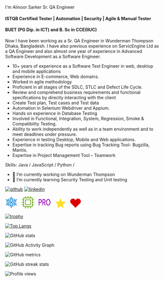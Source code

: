 I'm Alinoor Sarker Sr. QA Engineer
#### ISTQB Certified Tester | Automation | Security | Agile & Manual Tester
#### BUET (PG Dip. in ICT) and B. Sc in CCE(IIUC) 

Now I have been working as a Sr. QA Engineer in Wunderman Thompson Dhaka, Bangladesh. I have also previous experience on ServicEngine Ltd as a QA Engineer and also almost one year of experience in Advanced Software Development as a Software Engineer.

-  10+ years of experience as a Software Test Engineer in web, desktop and mobile applications
-  Experience in E-commerce, Web domains.
- Worked in agile methodology
- Proficient in all stages of the SDLC, STLC and Defect Life Cycle.
- Review and comprehend business requirements and functional specifications by directly 
 interacting with the client
- Create Test plan, Test cases and Test data
- Automation in Selenium Webdriver and Appium.
- Hands on experience in Database Testing
- Involved in Functional, Integration, System, Regression, Smoke & Compatibility Testing.
- Ability to work independently as well as in a team environment and to meet deadlines under 
 pressure.
- Experience in testing Desktop, Mobile and Web applications.
- Expertise in tracking Bug reports using Bug Tracking Tool- Bugzilla, Mantis.
- Expertise in Project Management Tool – Teamwork

Skills: Java / JavaScript / Python / 

- 🔭 I’m currently working on Wunderman Thompson 
- 🌱 I’m currently learning Security Testing and Unit testing 


[<img src='https://cdn.jsdelivr.net/npm/simple-icons@3.0.1/icons/github.svg' alt='github' height='40'>](https://github.com/https://github.com/AlinoorSarker)  [<img src='https://cdn.jsdelivr.net/npm/simple-icons@3.0.1/icons/linkedin.svg' alt='linkedin' height='40'>](https://www.linkedin.com/in/alinoorsarker/)  

<a href='https://archiveprogram.github.com/'><img src='https://raw.githubusercontent.com/acervenky/animated-github-badges/master/assets/acbadge.gif' width='40' height='40'></a> <a href='https://docs.github.com/en/developers'><img src='https://raw.githubusercontent.com/acervenky/animated-github-badges/master/assets/devbadge.gif' width='40' height='40'></a> <a href='https://github.com/pricing'><img src='https://raw.githubusercontent.com/acervenky/animated-github-badges/master/assets/pro.gif' width='40' height='40'></a> <a href='https://stars.github.com/'><img src='https://raw.githubusercontent.com/acervenky/animated-github-badges/master/assets/starbadge.gif' width='35' height='35'></a> <a href='https://docs.github.com/en/github/supporting-the-open-source-community-with-github-sponsors'><img src='https://raw.githubusercontent.com/acervenky/animated-github-badges/master/assets/sponsorbadge.gif' width='35' height='35'></a> 

[![trophy](https://github-profile-trophy.vercel.app/?username=https://github.com/AlinoorSarker)](https://github.com/ryo-ma/github-profile-trophy)

[![Top Langs](https://github-readme-stats.vercel.app/api/top-langs/?username=https://github.com/AlinoorSarker)](https://github.com/anuraghazra/github-readme-stats)

![GitHub stats](https://github-readme-stats.vercel.app/api?username=https://github.com/AlinoorSarker&show_icons=true)  

![GitHub Activity Graph](https://activity-graph.herokuapp.com/graph?username=https://github.com/AlinoorSarker)  

![GitHub metrics](https://metrics.lecoq.io/https://github.com/AlinoorSarker)  

![GitHub streak stats](https://github-readme-streak-stats.herokuapp.com/?user=https://github.com/AlinoorSarker)  

![Profile views](https://gpvc.arturio.dev/https://github.com/AlinoorSarker)  
